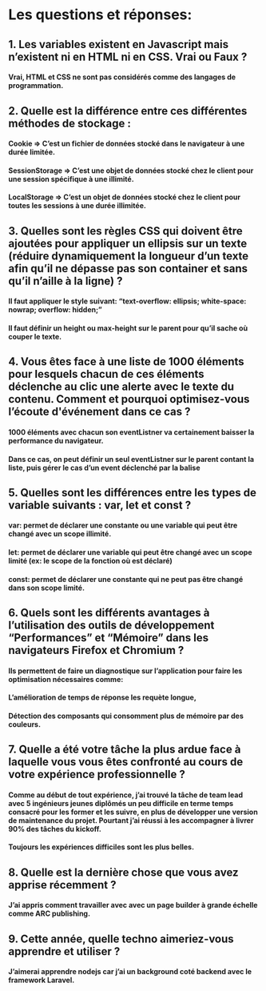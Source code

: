 # Les questions et réponses:


## 1. Les variables existent en Javascript mais n’existent ni en HTML ni en CSS. Vrai ou Faux ? 
#### Vrai, HTML et CSS ne sont pas considérés comme des langages de programmation.

## 2. Quelle est la différence entre ces différentes méthodes de stockage : 
#### Cookie  => C’est un fichier de données stocké dans le navigateur à une durée limitée.
#### SessionStorage => C’est une objet de données stocké chez le client pour une session spécifique à une illimité.
#### LocalStorage  => C’est un objet de données stocké chez le client pour toutes les sessions à une durée illimitée.

## 3. Quelles sont les règles CSS qui doivent être ajoutées pour appliquer un ellipsis sur un texte (réduire dynamiquement la longueur d’un texte afin qu’il ne dépasse pas son container et sans qu’il n’aille à la ligne) ? 
####  Il faut appliquer le style suivant: “text-overflow: ellipsis; white-space: nowrap; overflow: hidden;”
####  Il faut définir un height ou max-height sur le parent pour qu’il sache où couper le texte.


## 4. Vous êtes face à une liste de 1000 éléments pour lesquels chacun de ces éléments déclenche au clic une alerte avec le texte du contenu. Comment et pourquoi optimisez-vous l’écoute d'événement dans ce cas ? 
#### 1000 éléments avec chacun son eventListner va certainement baisser la performance du navigateur.  
#### Dans ce cas, on peut définir un seul eventListner sur le parent contant la liste, puis gérer le cas d’un event déclenché par la balise


## 5. Quelles sont les différences entre les types de variable suivants : var, let et const ?
####  var: permet de déclarer une constante ou une variable qui peut être changé avec un scope illimité.
####  let: permet de déclarer une variable qui peut être changé avec un scope limité (ex: le scope de la fonction où est déclaré)
####  const: permet de déclarer une constante qui ne peut pas être changé dans son scope limité.


## 6. Quels sont les différents avantages à l’utilisation des outils de développement “Performances” et “Mémoire” dans les navigateurs Firefox et Chromium ?  
####  Ils permettent de faire un diagnostique sur l’application pour faire les optimisation nécessaires comme: 
####  L’amélioration de temps de réponse les requète longue,
####  Détection des composants qui consomment plus de mémoire par des couleurs.


## 7. Quelle a été votre tâche la plus ardue face à laquelle vous vous êtes confronté au cours de votre expérience professionnelle ?
####  Comme au début de tout expérience, j’ai trouvé la tâche de team lead avec 5 ingénieurs jeunes diplômés un peu difficile en terme temps consacré pour les former et les suivre, en plus de développer une version de maintenance du projet. Pourtant j’ai réussi à les accompagner à livrer 90% des tâches du kickoff. 
#### Toujours les expériences difficiles sont les plus belles.

## 8. Quelle est la dernière chose que vous avez apprise récemment ? 
####  J’ai appris comment travailler avec avec un page builder à grande échelle comme ARC publishing.

## 9. Cette année, quelle techno aimeriez-vous apprendre et utiliser ?
#### J’aimerai apprendre nodejs car j’ai un background coté backend avec le framework Laravel.
